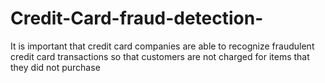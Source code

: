 # Credit-Card-fraud-detection-
It is important that credit card companies are able to recognize fraudulent credit card transactions so that customers are not charged for items that they did not purchase
